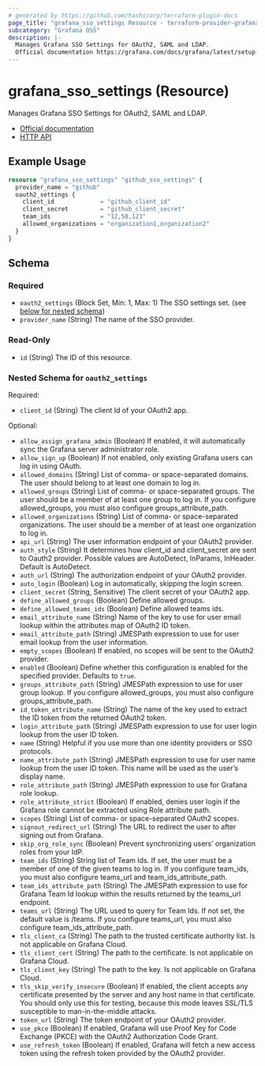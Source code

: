 ```yaml
---
# generated by https://github.com/hashicorp/terraform-plugin-docs
page_title: "grafana_sso_settings Resource - terraform-provider-grafana"
subcategory: "Grafana OSS"
description: |-
  Manages Grafana SSO Settings for OAuth2, SAML and LDAP.
  Official documentation https://grafana.com/docs/grafana/latest/setup-grafana/configure-security/configure-authentication/HTTP API https://grafana.com/docs/grafana/latest/developers/http_api/sso-settings/
---
```


# grafana_sso_settings (Resource)

Manages Grafana SSO Settings for OAuth2, SAML and LDAP.

* [Official documentation](https://grafana.com/docs/grafana/latest/setup-grafana/configure-security/configure-authentication/)
* [HTTP API](https://grafana.com/docs/grafana/latest/developers/http_api/sso-settings/)

## Example Usage

```terraform
resource "grafana_sso_settings" "github_sso_settings" {
  provider_name = "github"
  oauth2_settings {
    client_id             = "github_client_id"
    client_secret         = "github_client_secret"
    team_ids              = "12,50,123"
    allowed_organizations = "organization1,organization2"
  }
}
```

<!-- schema generated by tfplugindocs -->
## Schema

### Required

- `oauth2_settings` (Block Set, Min: 1, Max: 1) The SSO settings set. (see [below for nested schema](#nestedblock--oauth2_settings))
- `provider_name` (String) The name of the SSO provider.

### Read-Only

- `id` (String) The ID of this resource.

<a id="nestedblock--oauth2_settings"></a>
### Nested Schema for `oauth2_settings`

Required:

- `client_id` (String) The client Id of your OAuth2 app.

Optional:

- `allow_assign_grafana_admin` (Boolean) If enabled, it will automatically sync the Grafana server administrator role.
- `allow_sign_up` (Boolean) If not enabled, only existing Grafana users can log in using OAuth.
- `allowed_domains` (String) List of comma- or space-separated domains. The user should belong to at least one domain to log in.
- `allowed_groups` (String) List of comma- or space-separated groups. The user should be a member of at least one group to log in. If you configure allowed_groups, you must also configure groups_attribute_path.
- `allowed_organizations` (String) List of comma- or space-separated organizations. The user should be a member of at least one organization to log in.
- `api_url` (String) The user information endpoint of your OAuth2 provider.
- `auth_style` (String) It determines how client_id and client_secret are sent to Oauth2 provider. Possible values are AutoDetect, InParams, InHeader. Default is AutoDetect.
- `auth_url` (String) The authorization endpoint of your OAuth2 provider.
- `auto_login` (Boolean) Log in automatically, skipping the login screen.
- `client_secret` (String, Sensitive) The client secret of your OAuth2 app.
- `define_allowed_groups` (Boolean) Define allowed groups.
- `define_allowed_teams_ids` (Boolean) Define allowed teams ids.
- `email_attribute_name` (String) Name of the key to use for user email lookup within the attributes map of OAuth2 ID token.
- `email_attribute_path` (String) JMESPath expression to use for user email lookup from the user information.
- `empty_scopes` (Boolean) If enabled, no scopes will be sent to the OAuth2 provider.
- `enabled` (Boolean) Define whether this configuration is enabled for the specified provider. Defaults to `true`.
- `groups_attribute_path` (String) JMESPath expression to use for user group lookup. If you configure allowed_groups, you must also configure groups_attribute_path.
- `id_token_attribute_name` (String) The name of the key used to extract the ID token from the returned OAuth2 token.
- `login_attribute_path` (String) JMESPath expression to use for user login lookup from the user ID token.
- `name` (String) Helpful if you use more than one identity providers or SSO protocols.
- `name_attribute_path` (String) JMESPath expression to use for user name lookup from the user ID token. This name will be used as the user’s display name.
- `role_attribute_path` (String) JMESPath expression to use for Grafana role lookup.
- `role_attribute_strict` (Boolean) If enabled, denies user login if the Grafana role cannot be extracted using Role attribute path.
- `scopes` (String) List of comma- or space-separated OAuth2 scopes.
- `signout_redirect_url` (String) The URL to redirect the user to after signing out from Grafana.
- `skip_org_role_sync` (Boolean) Prevent synchronizing users’ organization roles from your IdP.
- `team_ids` (String) String list of Team Ids. If set, the user must be a member of one of the given teams to log in. If you configure team_ids, you must also configure teams_url and team_ids_attribute_path.
- `team_ids_attribute_path` (String) The JMESPath expression to use for Grafana Team Id lookup within the results returned by the teams_url endpoint.
- `teams_url` (String) The URL used to query for Team Ids. If not set, the default value is /teams. If you configure teams_url, you must also configure team_ids_attribute_path.
- `tls_client_ca` (String) The path to the trusted certificate authority list. Is not applicable on Grafana Cloud.
- `tls_client_cert` (String) The path to the certificate. Is not applicable on Grafana Cloud.
- `tls_client_key` (String) The path to the key. Is not applicable on Grafana Cloud.
- `tls_skip_verify_insecure` (Boolean) If enabled, the client accepts any certificate presented by the server and any host name in that certificate. You should only use this for testing, because this mode leaves SSL/TLS susceptible to man-in-the-middle attacks.
- `token_url` (String) The token endpoint of your OAuth2 provider.
- `use_pkce` (Boolean) If enabled, Grafana will use Proof Key for Code Exchange (PKCE) with the OAuth2 Authorization Code Grant.
- `use_refresh_token` (Boolean) If enabled, Grafana will fetch a new access token using the refresh token provided by the OAuth2 provider.
